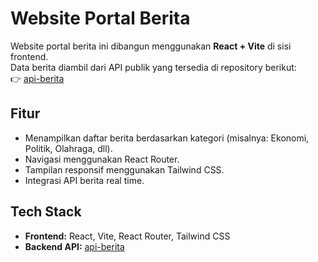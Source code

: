 # Website Portal Berita

Website portal berita ini dibangun menggunakan **React + Vite** di sisi frontend.  
Data berita diambil dari API publik yang tersedia di repository berikut:  
👉 [api-berita](https://github.com/sakhanflh/api-berita.git)

## Fitur
- Menampilkan daftar berita berdasarkan kategori (misalnya: Ekonomi, Politik, Olahraga, dll).
- Navigasi menggunakan React Router.
- Tampilan responsif menggunakan Tailwind CSS.
- Integrasi API berita real time.

## Tech Stack
- **Frontend:** React, Vite, React Router, Tailwind CSS  
- **Backend API:** [api-berita](https://github.com/sakhanflh/api-berita.git)
